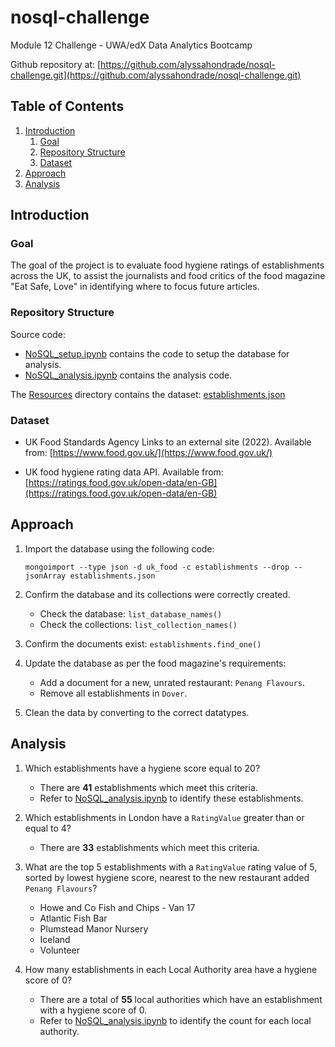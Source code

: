 # nosql-challenge
Module 12 Challenge - UWA/edX Data Analytics Bootcamp

Github repository at: [https://github.com/alyssahondrade/nosql-challenge.git](https://github.com/alyssahondrade/nosql-challenge.git)

## Table of Contents
1. [Introduction](https://github.com/alyssahondrade/nosql-challenge/tree/main#introduction)
    1. [Goal](https://github.com/alyssahondrade/nosql-challenge/tree/main#goal)
    2. [Repository Structure](https://github.com/alyssahondrade/nosql-challenge/tree/main#repository-structure)
    3. [Dataset](https://github.com/alyssahondrade/nosql-challenge/tree/main#dataset)
2. [Approach](https://github.com/alyssahondrade/nosql-challenge/tree/main#approach)
3. [Analysis](https://github.com/alyssahondrade/nosql-challenge/tree/main#analysis)


## Introduction

### Goal
The goal of the project is to evaluate food hygiene ratings of establishments across the UK, to assist the journalists and food critics of the food magazine "Eat Safe, Love" in identifying where to focus future articles.

### Repository Structure
Source code:
- [NoSQL_setup.ipynb](https://github.com/alyssahondrade/nosql-challenge/blob/main/NoSQL_setup.ipynb) contains the code to setup the database for analysis.
- [NoSQL_analysis.ipynb](https://github.com/alyssahondrade/nosql-challenge/blob/main/NoSQL_analysis.ipynb) contains the analysis code.

The [Resources](https://github.com/alyssahondrade/nosql-challenge/tree/main/Resources) directory contains the dataset: [establishments.json](https://github.com/alyssahondrade/nosql-challenge/blob/main/Resources/establishments.json)

### Dataset
- UK Food Standards Agency Links to an external site (2022). Available from: [https://www.food.gov.uk/](https://www.food.gov.uk/)

- UK food hygiene rating data API. Available from: [https://ratings.food.gov.uk/open-data/en-GB](https://ratings.food.gov.uk/open-data/en-GB)


## Approach
1. Import the database using the following code:

    `mongoimport --type json -d uk_food -c establishments --drop --jsonArray establishments.json`

2. Confirm the database and its collections were correctly created.
    - Check the database: `list_database_names()`
    - Check the collections: `list_collection_names()`

3. Confirm the documents exist: `establishments.find_one()`

4. Update the database as per the food magazine's requirements:
    - Add a document for a new, unrated restaurant: `Penang Flavours`.
    - Remove all establishments in `Dover`.

5. Clean the data by converting to the correct datatypes.

## Analysis
1. Which establishments have a hygiene score equal to 20?
    - There are __41__ establishments which meet this criteria.
    - Refer to [NoSQL_analysis.ipynb]() to identify these establishments.

2. Which establishments in London have a `RatingValue` greater than or equal to 4?
    - There are __33__ establishments which meet this criteria.

3. What are the top 5 establishments with a `RatingValue` rating value of 5, sorted by lowest hygiene score, nearest to the new restaurant added `Penang Flavours`?
    - Howe and Co Fish and Chips - Van 17
    - Atlantic Fish Bar
    - Plumstead Manor Nursery
    - Iceland
    - Volunteer

4. How many establishments in each Local Authority area have a hygiene score of 0?
    - There are a total of __55__ local authorities which have an establishment with a hygiene score of 0.
    - Refer to [NoSQL_analysis.ipynb]() to identify the count for each local authority.